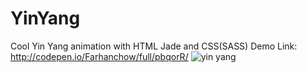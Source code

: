 # YinYang
Cool Yin Yang  animation with HTML Jade and CSS(SASS)
Demo Link: http://codepen.io/Farhanchow/full/pbqorR/
![yin yang](https://cloud.githubusercontent.com/assets/14854978/17564852/e45dd21a-5f02-11e6-9981-43fbbc4c2241.png)
